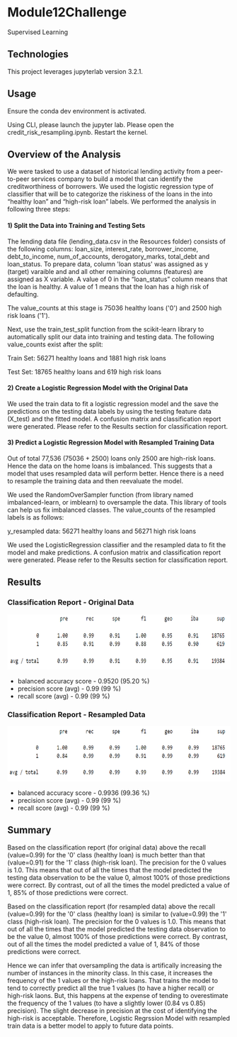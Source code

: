 # Module12Challenge
Supervised Learning

## Technologies

This project leverages jupyterlab version 3.2.1.

## Usage

Ensure the conda dev environment is activated.

Using CLI, please launch the jupyter lab. Please open the credit_risk_resampling.ipynb. Restart the kernel.

## Overview of the Analysis

We were tasked to use a dataset of historical lending activity from a peer-to-peer services company to build a model that can identify the creditworthiness of borrowers. We used the logistic regression type of classifier that will be to categorize the riskiness of the loans in the into “healthy loan” and “high-risk loan” labels. We performed the analysis in following three steps:   

#### 1) Split the Data into Training and Testing Sets

The lending data file (lending_data.csv in the Resources folder) consists of the following columns: loan_size, interest_rate, borrower_income, debt_to_income, num_of_accounts, derogatory_marks, total_debt and loan_status. To prepare data, column 'loan status' was assigned as y (target) varaible and and all other remaining columns (features) are assigned as X variable. A value of 0 in the “loan_status” column means that the loan is healthy. A value of 1 means that the loan has a high risk of defaulting. 

The value_counts at this stage is 75036 healthy loans ('0') and 2500 high risk loans ('1').

Next, use the train_test_split function from the scikit-learn library to automatically split our data into training and testing data. The following value_counts exist after the split:

Train Set: 56271 healthy loans and 1881 high risk loans

Test Set:  18765 healthy loans and 619 high risk loans

#### 2) Create a Logistic Regression Model with the Original Data

We used the train data to fit a logistic regression model and the save the predictions on the testing data labels by using the testing feature data (X_test) and the fitted model. A confusion matrix and classification report were generated. Please refer to the Results section for classification report.

#### 3) Predict a Logistic Regression Model with Resampled Training Data

Out of total 77,536 (75036 + 2500) loans only 2500 are high-risk loans. Hence the data on the home loans is imbalanced. This suggests that a model that uses resampled data will perform better. Hence there is a need to resample the training data and then reevaluate the model.

We used the RandomOverSampler function (from library named imbalanced-learn, or imblearn) to oversample the data. This library of tools can help us fix imbalanced classes. The value_counts of the resampled labels is as follows:

y_resampled data: 56271 healthy loans and 56271 high risk loans

We used the LogisticRegression classifier and the resampled data to fit the model and make predictions. A confusion matrix and classification report were generated. Please refer to the Results section for classification report.

## Results

### Classification Report - Original Data
<img src="Images/cr_originaldata.PNG" width="600" height="125">

- balanced accuracy score - 0.9520 (95.20 %)
- precision score (avg) - 0.99 (99 %)
- recall score (avg) - 0.99 (99 %)

### Classification Report - Resampled Data
<img src="Images/cr_resampleddata.PNG" width="600" height="125">

- balanced accuracy score - 0.9936 (99.36 %)
- precision score (avg) - 0.99 (99 %)
- recall score (avg) - 0.99 (99 %)

## Summary

Based on the classification report (for original data) above the recall (value=0.99) for the '0' class (healthy loan) is much better than that (value=0.91) for the '1' class (high-risk loan). The precision for the 0 values is 1.0. This means that out of all the times that the model predicted the testing data observation to be the value 0, almost 100% of those predictions were correct. By contrast, out of all the times the model predicted a value of 1, 85% of those predictions were correct. 

Based on the classification report (for resampled data) above the recall (value=0.99) for the '0' class (healthy loan) is similar to (value=0.99) the '1' class (high-risk loan). The precision for the 0 values is 1.0. This means that out of all the times that the model predicted the testing data observation to be the value 0, almost 100% of those predictions were correct. By contrast, out of all the times the model predicted a value of 1, 84% of those predictions were correct. 

Hence we can infer that oversampling the data is artifically increasing the number of instances in the minority class. In this case, it increases the frequency of the 1 values or the high-risk loans. That trains the model to tend to correctly predict all the true 1 values (to have a higher recall) or high-risk laons. But, this happens at the expense of tending to overestimate the frequency of the 1 values (to have a slightly lower (0.84 vs 0.85) precision). The slight decrease in precision at the cost of identifying the high-risk is acceptable. Therefore, Logistic Regrssion Model with resampled train data is a better model to apply to future data points.
